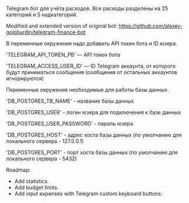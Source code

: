 Telegram бот для учёта расходов. Все расходы разделены на 25 категорий и 5 надкатегорий.

Modified and extended version of original bot: https://github.com/alexey-goloburdin/telegram-finance-bot


В переменные окружения надо добавить API токен бота и ID юзера.

'TELEGRAM_API_TOKEN_PB' — API токен бота

'TELEGRAM_ACCESS_USER_ID' — ID Telegram аккаунта, от которого будут приниматься сообщения (сообщения от остальных аккаунтов игнорируются)

Переменные  окружения необходимые для работы базы данных.

'DB_POSTGRES_TB_NAME' - название базы данных

'DB_POSTGRES_USER' - логин юзера для подключения к базе данных

'DB_POSTGRES_USER_PASSWORD' - пароль юзера

'DB_POSTGRES_HOST' - адрес хоста базы данных (по умолчанию для локального сервера - 127.0.0.1)

'DB_POSTGRES_PORT' - порт хоста базы данных (по умолчанию для локального сервера - 5432)


Roadmap:
   * Add statistics.
   * Add budget limits.
   * Add input expenses with Telegram custom keyboard buttons.
